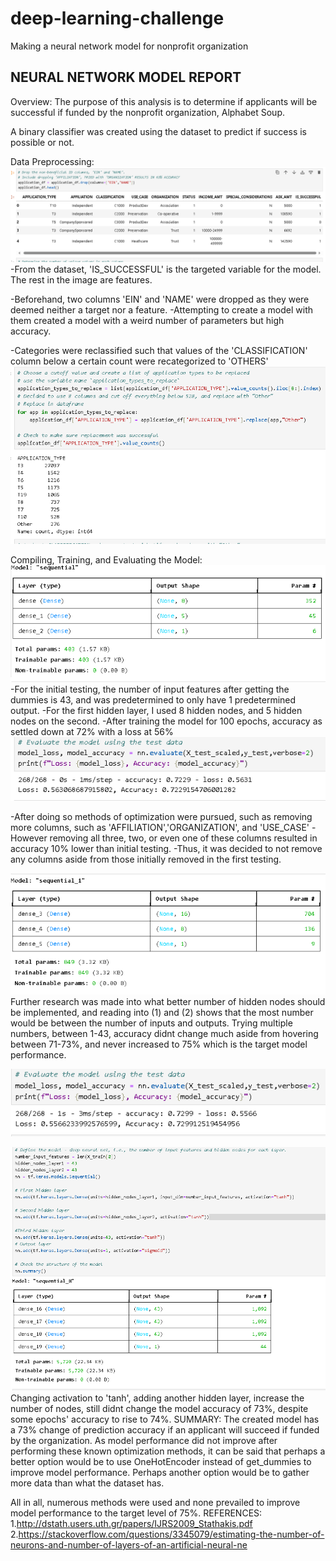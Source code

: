 # deep-learning-challenge
Making a neural network model for nonprofit organization

NEURAL NETWORK MODEL REPORT
-------------------------------------------------------------------------------------------------------------------------
Overview:
The purpose of this analysis is to determine if applicants will be successful if funded by the nonprofit organization, Alphabet Soup.

A binary classifier was created using the dataset to predict if success is possible or not.

Data Preprocessing:
![alt text](image.png)
-From the dataset, 'IS_SUCCESSFUL' is the targeted variable for the model. The rest in the image are features.

-Beforehand, two columns 'EIN' and 'NAME' were dropped as they were deemed neither a target nor a feature.
-Attempting to create a model with them created a model with a weird number of parameters but high accuracy.

-Categories were reclassified such that values of the 'CLASSIFICATION' column below a certain count were recategorized to 'OTHERS'
![alt text](image-1.png)

Compiling, Training, and Evaluating the Model:
![alt text](image-2.png)
-For the initial testing, the number of input features after getting the dummies is 43, and was predetermined to only have 1 predetermined output. 
-For the first hidden layer, I used 8 hidden nodes, and 5 hidden nodes on the second. 
-After training the model for 100 epochs, accuracy as settled down at 72% with a loss at 56%
![alt text](image-3.png)

-After doing so methods of optimization were pursued, such as removing more columns, such as 'AFFILIATION','ORGANIZATION', and 'USE_CASE'
-However removing all three, two, or even one of these columns resulted in accuracy 10% lower than initial testing.
-Thus, it was decided to not remove any columns aside from those initially removed in the first testing.

![alt text](image-4.png)
Further research was made into what better number of hidden nodes should be implemented, and reading into (1) and (2) shows that the most number would be between
the number of inputs and outputs. Trying multiple numbers, between 1-43, accuracy didnt change much aside from hovering between 71-73%, and never increased to 75% which 
is the target model performance.

![alt text](image-5.png)

![alt text](image-6.png)
Changing activation to 'tanh', adding another hidden layer, increase the number of nodes, still didnt change the model accuracy of 73%, despite 
some epochs' accuracy to rise to 74%.
SUMMARY:
The created model has a 73% change of prediction accuracy if an applicant will succeed if funded by the organization.
As model performance did not improve after performing these known optimization methods, it can be said that perhaps a better option would be to use OneHotEncoder instead of get_dummies to improve model performance. Perhaps another option would be to gather more data than what the dataset has.

All in all, numerous methods were used and none prevailed to improve model performance to the target level of 75%.
REFERENCES:
1.http://dstath.users.uth.gr/papers/IJRS2009_Stathakis.pdf
2.https://stackoverflow.com/questions/3345079/estimating-the-number-of-neurons-and-number-of-layers-of-an-artificial-neural-ne